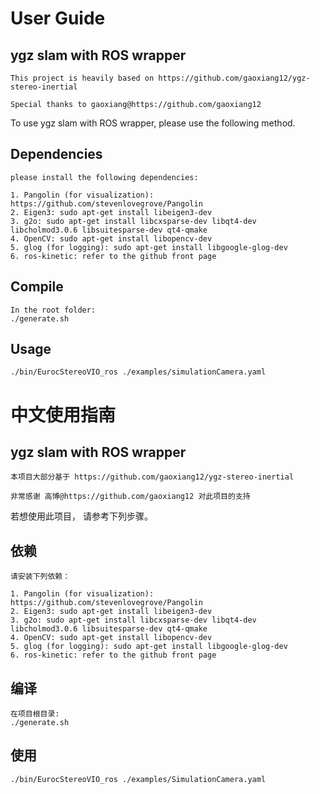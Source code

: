# User Guide

## ygz slam with ROS wrapper

    This project is heavily based on https://github.com/gaoxiang12/ygz-stereo-inertial
    
    Special thanks to gaoxiang@https://github.com/gaoxiang12

To use ygz slam with ROS wrapper, please use the following method.

## Dependencies

    please install the following dependencies:
    
    1. Pangolin (for visualization): https://github.com/stevenlovegrove/Pangolin
    2. Eigen3: sudo apt-get install libeigen3-dev
    3. g2o: sudo apt-get install libcxsparse-dev libqt4-dev libcholmod3.0.6 libsuitesparse-dev qt4-qmake
    4. OpenCV: sudo apt-get install libopencv-dev
    5. glog (for logging): sudo apt-get install libgoogle-glog-dev
    6. ros-kinetic: refer to the github front page

## Compile

    In the root folder:
    ./generate.sh
    
## Usage

    ./bin/EurocStereoVIO_ros ./examples/simulationCamera.yaml


# 中文使用指南

## ygz slam with ROS wrapper

    本项目大部分基于 https://github.com/gaoxiang12/ygz-stereo-inertial
    
    非常感谢 高博@https://github.com/gaoxiang12 对此项目的支持

若想使用此项目， 请参考下列步骤。


## 依赖

    请安装下列依赖：
    
    1. Pangolin (for visualization): https://github.com/stevenlovegrove/Pangolin
    2. Eigen3: sudo apt-get install libeigen3-dev
    3. g2o: sudo apt-get install libcxsparse-dev libqt4-dev libcholmod3.0.6 libsuitesparse-dev qt4-qmake
    4. OpenCV: sudo apt-get install libopencv-dev
    5. glog (for logging): sudo apt-get install libgoogle-glog-dev
    6. ros-kinetic: refer to the github front page
    
    
## 编译

    在项目根目录:
    ./generate.sh
    
## 使用

    ./bin/EurocStereoVIO_ros ./examples/SimulationCamera.yaml 
